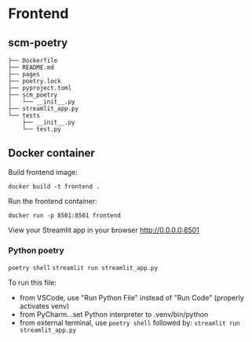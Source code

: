 # Frontend

## scm-poetry

```text
├── Dockerfile
├── README.md
├── pages
├── poetry.lock
├── pyproject.toml
├── scm_poetry
│   └── __init__.py
├── streamlit_app.py
└── tests
    ├── __init__.py
    └── test.py
```

## Docker container

Build frontend image:

 `docker build -t frontend .`

Run the frontend container:

`docker run -p 8501:8501 frontend`

View your Streamlit app in your browser
<http://0.0.0.0:8501>

### Python poetry

`poetry shell`
`streamlit run streamlit_app.py`

To run this file:

- from VSCode, use "Run Python File" instead of "Run Code" (properly activates venv)
- from PyCharm...set Python interpreter to .venv/bin/python
- from external terminal, use `poetry shell` followed by:
    `streamlit run streamlit_app.py`
